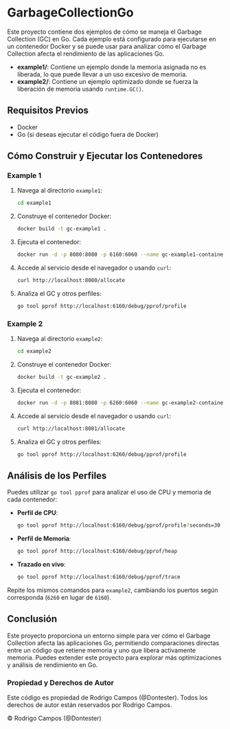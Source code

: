 # GarbageCollectionGo

Este proyecto contiene dos ejemplos de cómo se maneja el Garbage Collection (GC) en Go. Cada ejemplo está configurado para ejecutarse en un contenedor Docker y se puede usar para analizar cómo el Garbage Collection afecta el rendimiento de las aplicaciones Go.


- **example1/**: Contiene un ejemplo donde la memoria asignada no es liberada, lo que puede llevar a un uso excesivo de memoria.
- **example2/**: Contiene un ejemplo optimizado donde se fuerza la liberación de memoria usando `runtime.GC()`.

## Requisitos Previos

- Docker
- Go (si deseas ejecutar el código fuera de Docker)

## Cómo Construir y Ejecutar los Contenedores

### Example 1

1. Navega al directorio `example1`:

    ```bash
    cd example1
    ```

2. Construye el contenedor Docker:

    ```bash
    docker build -t gc-example1 .
    ```

3. Ejecuta el contenedor:

    ```bash
    docker run -d -p 8080:8080 -p 6160:6060 --name gc-example1-container gc-example1
    ```

4. Accede al servicio desde el navegador o usando `curl`:

    ```bash
    curl http://localhost:8080/allocate
    ```

5. Analiza el GC y otros perfiles:

    ```bash
    go tool pprof http://localhost:6160/debug/pprof/profile
    ```

### Example 2

1. Navega al directorio `example2`:

    ```bash
    cd example2
    ```

2. Construye el contenedor Docker:

    ```bash
    docker build -t gc-example2 .
    ```

3. Ejecuta el contenedor:

    ```bash
    docker run -d -p 8081:8080 -p 6260:6060 --name gc-example2-container gc-example2
    ```

4. Accede al servicio desde el navegador o usando `curl`:

    ```bash
    curl http://localhost:8081/allocate
    ```

5. Analiza el GC y otros perfiles:

    ```bash
    go tool pprof http://localhost:6260/debug/pprof/profile
    ```

## Análisis de los Perfiles

Puedes utilizar `go tool pprof` para analizar el uso de CPU y memoria de cada contenedor:

- **Perfil de CPU**:

    ```bash
    go tool pprof http://localhost:6160/debug/pprof/profile?seconds=30
    ```

- **Perfil de Memoria**:

    ```bash
    go tool pprof http://localhost:6160/debug/pprof/heap
    ```

- **Trazado en vivo**:

    ```bash
    go tool pprof http://localhost:6160/debug/pprof/trace
    ```

Repite los mismos comandos para `example2`, cambiando los puertos según corresponda (`6260` en lugar de `6160`).

## Conclusión

Este proyecto proporciona un entorno simple para ver cómo el Garbage Collection afecta las aplicaciones Go, permitiendo comparaciones directas entre un código que retiene memoria y uno que libera activamente memoria. Puedes extender este proyecto para explorar más optimizaciones y análisis de rendimiento en Go.


### Propiedad y Derechos de Autor
Este código es propiedad de Rodrigo Campos (@Dontester). Todos los derechos de autor están reservados por Rodrigo Campos.

© Rodrigo Campos (@Dontester)
